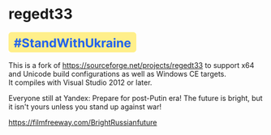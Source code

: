 # regedt33
[![StandWithUkraine](https://raw.githubusercontent.com/vshymanskyy/StandWithUkraine/main/badges/StandWithUkraine.svg)](https://github.com/vshymanskyy/StandWithUkraine/blob/main/docs/README.md)

This is a fork of https://sourceforge.net/projects/regedt33 to support x64 and Unicode build configurations as well as Windows CE targets.  
It compiles with Visual Studio 2012 or later.

Everyone still at Yandex:
Prepare for post-Putin era!
The future is bright, but it isn't yours unless you stand up against war!

https://filmfreeway.com/BrightRussianfuture
